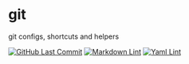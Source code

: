 # git
git configs, shortcuts and helpers

[![GitHub Last Commit](https://img.shields.io/github/last-commit/curtisdingdong/git?logo=github)](https://github.com/curtisdingdong/git/commits/master)
[![Markdown Lint](https://github.com/curtisdingdong/git/actions/workflows/markdown.yaml/badge.svg)](https://github.com/curtisdingdong/git/actions/workflows/markdown.yaml)
[![Yaml Lint](https://github.com/curtisdingdong/git/actions/workflows/yamllint.yaml/badge.svg)](https://github.com/curtisdingdong/git/actions/workflows/yamllint.yaml)
